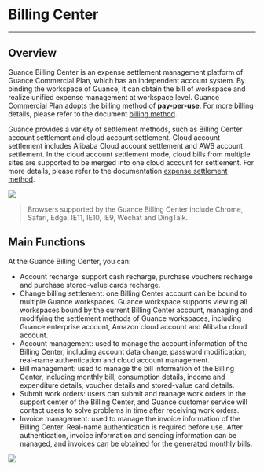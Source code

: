 # Billing Center
---

## Overview

Guance Billing Center is an expense settlement management platform of Guance Commercial Plan, which has an independent account system. By binding the workspace of Guance, it can obtain the bill of workspace and realize unified expense management at workspace level. Guance Commercial Plan adopts the billing method of **pay-per-use**. For more billing details, please refer to the document [billing method](../billing-method/index.md).

Guance provides a variety of settlement methods, such as Billing Center account settlement and cloud account settlement. Cloud account settlement includes Alibaba Cloud account settlement and AWS account settlement. In the cloud account settlement mode, cloud bills from multiple sites are supported to be merged into one cloud account for settlement. For more details, please refer to the documentation [expense settlement method](../billing-account/index.md).

![](../img/billing-index-1.png)

> Browsers supported by the Guance Billing Center include Chrome, Safari, Edge, IE11, IE10, IE9, Wechat and DingTalk.

## Main Functions

At the Guance Billing Center, you can:

- Account recharge: support cash recharge, purchase vouchers recharge and purchase stored-value cards recharge.
- Change billing settlement: one Billing Center account can be bound to multiple Guance workspaces. Guance workspace supports viewing all workspaces bound by the current Billing Center account, managing and modifying the settlement methods of Guance workspaces, including Guance enterprise account, Amazon cloud account and Alibaba cloud account.
- Account management: used to manage the account information of the Billing Center, including account data change, password modification, real-name authentication and cloud account management.
- Bill management: used to manage the bill information of the Billing Center, including monthly bill, consumption details, income and expenditure details, voucher details and stored-value card details.
- Submit work orders: users can submit and manage work orders in the support center of the Billing Center, and Guance customer service will contact users to solve problems in time after receiving work orders.
- Invoice management: used to manage the invoice information of the Billing Center. Real-name authentication is required before use. After authentication, invoice information and sending information can be managed, and invoices can be obtained for the generated monthly bills.

![](../img/3.billing_cost_1.png)



